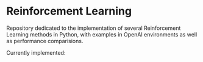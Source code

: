 # Reinforcement Learning

Repository dedicated to the implementation of several Reinforcement Learning methods in Python, with examples in OpenAI environments as well as performance comparisions.

Currently implemented:

